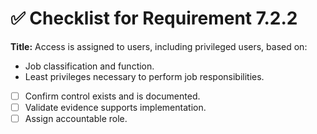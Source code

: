 # ✅ Checklist for Requirement 7.2.2

**Title:** Access is assigned to users, including privileged users, based on:
- Job classification and function. 
- Least privileges necessary to perform job responsibilities.

- [ ] Confirm control exists and is documented.
- [ ] Validate evidence supports implementation.
- [ ] Assign accountable role.
